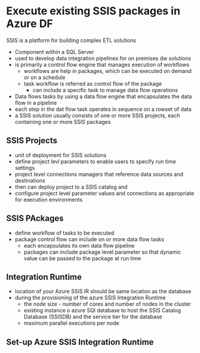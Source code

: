 # Execute existing SSIS packages in Azure DF

SSIS is a platform for building complex ETL solutions
- Component within a SQL Server
- used to develop data integration pipelines for on premises dw solutions
- is primarily a control flow engine that manages execution of workflows
    - workflows are help in packages, which can be executed on demand or on a schedule
    - task workflow is referred as control flow of the package
        - can include a specific task to manage data flow operations
- Data flows tasks by using a data flow engine that encapsulates the data flow in a pipeline
- each step in the dat flow task operates in sequence on a rowset of data
- a SSIS solution usually consists of one or more SSIS projects, each containing one or more SSIS packages

## SSIS Projects
- unit of deployment for SSIS solutions
- define project levl parameters to enable users to specify run time settings
- project level connections managers that reference data sources and destinations
- then can deploy project to a SSIS catalog and
- configure project level parameter values and connections as appropriate for execution environments

## SSIS PAckages
- define workflow of tasks to be executed
- package control flow can include on or more data flow tasks
    - each encapsulates its own data flow pipeline
    - packages can include package level parameter so that dynamic value can be passed to the package at run time

## Integration Runtime

- location of your Azure SSIS IR should be same location as the database
- during the provisioning of the azure SSIS Integration Runtime 
    - the node size - number of cores and number of nodes in the cluster
    - existing instance o azure SQl database to host the SSIS Catalog Database (SSISDB) and the service tier for the database
    - maximum parallel executions per node

## Set-up Azure SSIS Integration Runtime